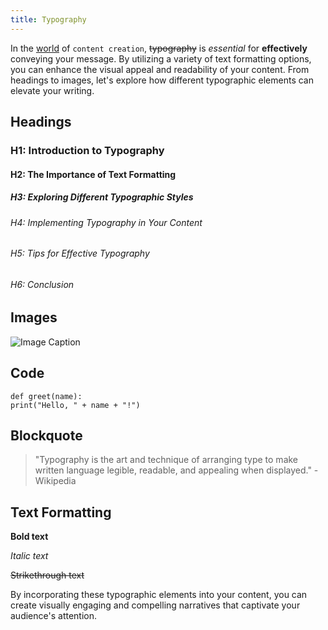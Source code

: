```yaml
---
title: Typography
---
```



In the [world](/wold) of `content creation`, ~~typography~~ is *essential* for **effectively** conveying your message. By utilizing a variety of text formatting options, you can enhance the visual appeal and readability of your content. From headings to images, let's explore how different typographic elements can elevate your writing.

## Headings

### H1: Introduction to Typography

#### H2: The Importance of Text Formatting

##### H3: Exploring Different Typographic Styles

###### H4: Implementing Typography in Your Content

###### H5: Tips for Effective Typography

###### H6: Conclusion

## Images

![Image Caption](https://res.cloudinary.com/dsgszlxeu/image/upload/v1708235068/mrinalcs/rampurhat-factory-view-from-train_gdaypr.jpg "This is caption")

## Code

```
def greet(name):
print("Hello, " + name + "!")
```


## Blockquote

> "Typography is the art and technique of arranging type to make written language legible, readable, and appealing when displayed." - Wikipedia

## Text Formatting

**Bold text**

*Italic text*

~~Strikethrough text~~

By incorporating these typographic elements into your content, you can create visually engaging and compelling narratives that captivate your audience's attention.
